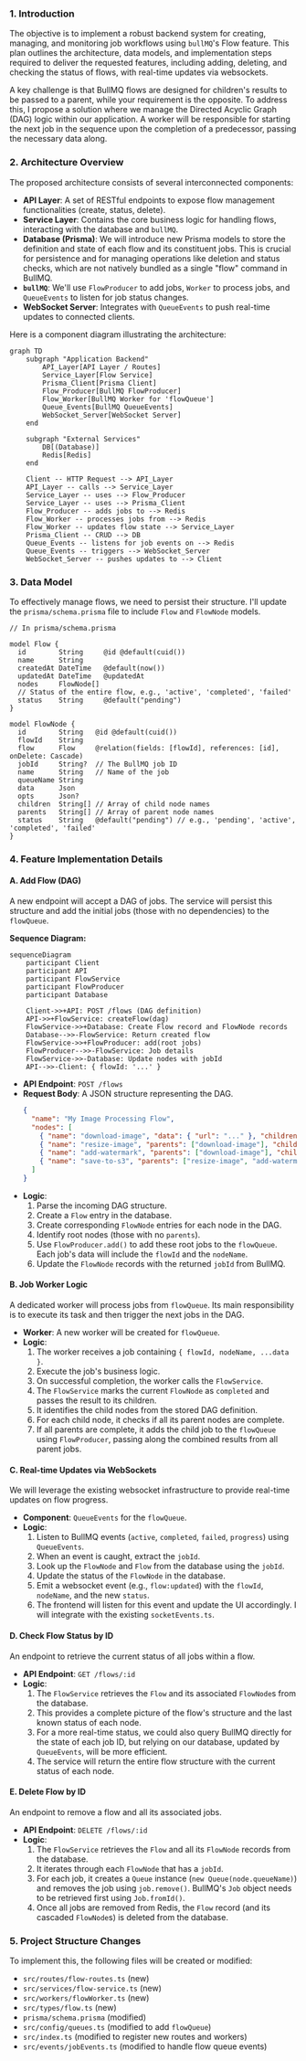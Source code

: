 ### 1. Introduction

The objective is to implement a robust backend system for creating, managing, and monitoring job workflows using `bullMQ`'s Flow feature. This plan outlines the architecture, data models, and implementation steps required to deliver the requested features, including adding, deleting, and checking the status of flows, with real-time updates via websockets.

A key challenge is that BullMQ flows are designed for children's results to be passed to a parent, while your requirement is the opposite. To address this, I propose a solution where we manage the Directed Acyclic Graph (DAG) logic within our application. A worker will be responsible for starting the next job in the sequence upon the completion of a predecessor, passing the necessary data along.

### 2. Architecture Overview

The proposed architecture consists of several interconnected components:

*   **API Layer**: A set of RESTful endpoints to expose flow management functionalities (create, status, delete).
*   **Service Layer**: Contains the core business logic for handling flows, interacting with the database and `bullMQ`.
*   **Database (Prisma)**: We will introduce new Prisma models to store the definition and state of each flow and its constituent jobs. This is crucial for persistence and for managing operations like deletion and status checks, which are not natively bundled as a single "flow" command in BullMQ.
*   **`bullMQ`**: We'll use `FlowProducer` to add jobs, `Worker` to process jobs, and `QueueEvents` to listen for job status changes.
*   **WebSocket Server**: Integrates with `QueueEvents` to push real-time updates to connected clients.

Here is a component diagram illustrating the architecture:

```mermaid
graph TD
    subgraph "Application Backend"
        API_Layer[API Layer / Routes]
        Service_Layer[Flow Service]
        Prisma_Client[Prisma Client]
        Flow_Producer[BullMQ FlowProducer]
        Flow_Worker[BullMQ Worker for 'flowQueue']
        Queue_Events[BullMQ QueueEvents]
        WebSocket_Server[WebSocket Server]
    end

    subgraph "External Services"
        DB[(Database)]
        Redis[Redis]
    end

    Client -- HTTP Request --> API_Layer
    API_Layer -- calls --> Service_Layer
    Service_Layer -- uses --> Flow_Producer
    Service_Layer -- uses --> Prisma_Client
    Flow_Producer -- adds jobs to --> Redis
    Flow_Worker -- processes jobs from --> Redis
    Flow_Worker -- updates flow state --> Service_Layer
    Prisma_Client -- CRUD --> DB
    Queue_Events -- listens for job events on --> Redis
    Queue_Events -- triggers --> WebSocket_Server
    WebSocket_Server -- pushes updates to --> Client
```

### 3. Data Model

To effectively manage flows, we need to persist their structure. I'll update the `prisma/schema.prisma` file to include `Flow` and `FlowNode` models.

```prisma
// In prisma/schema.prisma

model Flow {
  id        String     @id @default(cuid())
  name      String
  createdAt DateTime   @default(now())
  updatedAt DateTime   @updatedAt
  nodes     FlowNode[]
  // Status of the entire flow, e.g., 'active', 'completed', 'failed'
  status    String     @default("pending")
}

model FlowNode {
  id        String   @id @default(cuid())
  flowId    String
  flow      Flow     @relation(fields: [flowId], references: [id], onDelete: Cascade)
  jobId     String?  // The BullMQ job ID
  name      String   // Name of the job
  queueName String
  data      Json
  opts      Json?
  children  String[] // Array of child node names
  parents   String[] // Array of parent node names
  status    String   @default("pending") // e.g., 'pending', 'active', 'completed', 'failed'
}
```

### 4. Feature Implementation Details

#### A. Add Flow (DAG)

A new endpoint will accept a DAG of jobs. The service will persist this structure and add the initial jobs (those with no dependencies) to the `flowQueue`.

**Sequence Diagram:**
```mermaid
sequenceDiagram
    participant Client
    participant API
    participant FlowService
    participant FlowProducer
    participant Database

    Client->>+API: POST /flows (DAG definition)
    API->>+FlowService: createFlow(dag)
    FlowService->>+Database: Create Flow record and FlowNode records
    Database-->>-FlowService: Return created flow
    FlowService->>+FlowProducer: add(root jobs)
    FlowProducer-->>-FlowService: Job details
    FlowService->>-Database: Update nodes with jobId
    API-->>-Client: { flowId: '...' }
```

*   **API Endpoint**: `POST /flows`
*   **Request Body**: A JSON structure representing the DAG.
    ```json
    {
      "name": "My Image Processing Flow",
      "nodes": [
        { "name": "download-image", "data": { "url": "..." }, "children": ["resize-image", "add-watermark"] },
        { "name": "resize-image", "parents": ["download-image"], "children": ["save-to-s3"] },
        { "name": "add-watermark", "parents": ["download-image"], "children": ["save-to-s3"] },
        { "name": "save-to-s3", "parents": ["resize-image", "add-watermark"] }
      ]
    }
    ```
*   **Logic**:
    1.  Parse the incoming DAG structure.
    2.  Create a `Flow` entry in the database.
    3.  Create corresponding `FlowNode` entries for each node in the DAG.
    4.  Identify root nodes (those with no `parents`).
    5.  Use `FlowProducer.add()` to add these root jobs to the `flowQueue`. Each job's data will include the `flowId` and the `nodeName`.
    6.  Update the `FlowNode` records with the returned `jobId` from BullMQ.

#### B. Job Worker Logic

A dedicated worker will process jobs from `flowQueue`. Its main responsibility is to execute its task and then trigger the next jobs in the DAG.

*   **Worker**: A new worker will be created for `flowQueue`.
*   **Logic**:
    1.  The worker receives a job containing `{ flowId, nodeName, ...data }`.
    2.  Execute the job's business logic.
    3.  On successful completion, the worker calls the `FlowService`.
    4.  The `FlowService` marks the current `FlowNode` as `completed` and passes the result to its children.
    5.  It identifies the child nodes from the stored DAG definition.
    6.  For each child node, it checks if all its parent nodes are complete.
    7.  If all parents are complete, it adds the child job to the `flowQueue` using `FlowProducer`, passing along the combined results from all parent jobs.

#### C. Real-time Updates via WebSockets

We will leverage the existing websocket infrastructure to provide real-time updates on flow progress.

*   **Component**: `QueueEvents` for the `flowQueue`.
*   **Logic**:
    1.  Listen to BullMQ events (`active`, `completed`, `failed`, `progress`) using `QueueEvents`.
    2.  When an event is caught, extract the `jobId`.
    3.  Look up the `FlowNode` and `Flow` from the database using the `jobId`.
    4.  Update the status of the `FlowNode` in the database.
    5.  Emit a websocket event (e.g., `flow:updated`) with the `flowId`, `nodeName`, and the new `status`.
    6.  The frontend will listen for this event and update the UI accordingly. I will integrate with the existing `socketEvents.ts`.

#### D. Check Flow Status by ID

An endpoint to retrieve the current status of all jobs within a flow.

*   **API Endpoint**: `GET /flows/:id`
*   **Logic**:
    1.  The `FlowService` retrieves the `Flow` and its associated `FlowNode`s from the database.
    2.  This provides a complete picture of the flow's structure and the last known status of each node.
    3.  For a more real-time status, we could also query BullMQ directly for the state of each job ID, but relying on our database, updated by `QueueEvents`, will be more efficient.
    4. The service will return the entire flow structure with the current status of each node.

#### E. Delete Flow by ID

An endpoint to remove a flow and all its associated jobs.

*   **API Endpoint**: `DELETE /flows/:id`
*   **Logic**:
    1.  The `FlowService` retrieves the `Flow` and all its `FlowNode` records from the database.
    2.  It iterates through each `FlowNode` that has a `jobId`.
    3.  For each job, it creates a `Queue` instance (`new Queue(node.queueName)`) and removes the job using `job.remove()`. BullMQ's `Job` object needs to be retrieved first using `Job.fromId()`.
    4.  Once all jobs are removed from Redis, the `Flow` record (and its cascaded `FlowNode`s) is deleted from the database.

### 5. Project Structure Changes

To implement this, the following files will be created or modified:

*   `src/routes/flow-routes.ts` (new)
*   `src/services/flow-service.ts` (new)
*   `src/workers/flowWorker.ts` (new)
*   `src/types/flow.ts` (new)
*   `prisma/schema.prisma` (modified)
*   `src/config/queues.ts` (modified to add `flowQueue`)
*   `src/index.ts` (modified to register new routes and workers)
*   `src/events/jobEvents.ts` (modified to handle flow queue events)